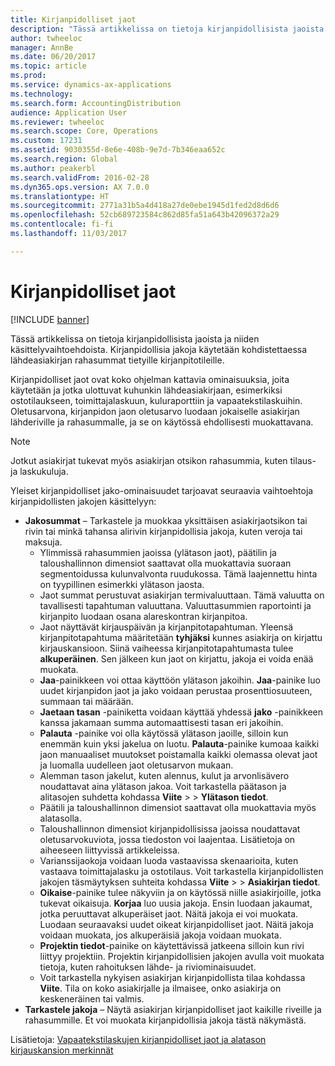 ```yaml
---
title: Kirjanpidolliset jaot
description: "Tässä artikkelissa on tietoja kirjanpidollisista jaoista ja niiden käsittelyvaihtoehdoista. Kirjanpidollisia jakoja käytetään kohdistettaessa lähdeasiakirjan rahasummat tietyille kirjanpitotileille."
author: twheeloc
manager: AnnBe
ms.date: 06/20/2017
ms.topic: article
ms.prod: 
ms.service: dynamics-ax-applications
ms.technology: 
ms.search.form: AccountingDistribution
audience: Application User
ms.reviewer: twheeloc
ms.search.scope: Core, Operations
ms.custom: 17231
ms.assetid: 9030355d-8e6e-408b-9e7d-7b346eaa652c
ms.search.region: Global
ms.author: peakerbl
ms.search.validFrom: 2016-02-28
ms.dyn365.ops.version: AX 7.0.0
ms.translationtype: HT
ms.sourcegitcommit: 2771a31b5a4d418a27de0ebe1945d1fed2d8d6d6
ms.openlocfilehash: 52cb689723584c862d85fa51a643b42096372a29
ms.contentlocale: fi-fi
ms.lasthandoff: 11/03/2017

---
```


# <a name="accounting-distributions"></a>Kirjanpidolliset jaot

[!INCLUDE [banner](../includes/banner.md)]

Tässä artikkelissa on tietoja kirjanpidollisista jaoista ja niiden käsittelyvaihtoehdoista. Kirjanpidollisia jakoja käytetään kohdistettaessa lähdeasiakirjan rahasummat tietyille kirjanpitotileille. 

Kirjanpidolliset jaot ovat koko ohjelman kattavia ominaisuuksia, joita käytetään ja jotka ulottuvat kuhunkin lähdeasiakirjaan, esimerkiksi ostotilaukseen, toimittajalaskuun, kuluraporttiin ja vapaatekstilaskuihin. Oletusarvona, kirjanpidon jaon oletusarvo luodaan jokaiselle asiakirjan lähderiville ja rahasummalle, ja se on käytössä ehdollisesti muokattavana. 

> [!Note] 
> Jotkut asiakirjat tukevat myös asiakirjan otsikon rahasummia, kuten tilaus- ja laskukuluja. 

Yleiset kirjanpidolliset jako-ominaisuudet tarjoavat seuraavia vaihtoehtoja kirjanpidollisten jakojen käsittelyyn:

-   **Jakosummat** – Tarkastele ja muokkaa yksittäisen asiakirjaotsikon tai rivin tai minkä tahansa alirivin kirjanpidollisia jakoja, kuten veroja tai maksuja.
    -   Ylimmissä rahasummien jaoissa (ylätason jaot), päätilin ja taloushallinnon dimensiot saattavat olla muokattavia suoraan segmentoidussa kulunvalvonta ruudukossa. Tämä laajennettu hinta on tyypillinen esimerkki ylätason jaosta.
    -   Jaot summat perustuvat asiakirjan termivaluuttaan. Tämä valuutta on tavallisesti tapahtuman valuuttana. Valuuttasummien raportointi ja kirjanpito luodaan osana alareskontran kirjanpitoa.
    -   Jaot näyttävät kirjauspäivän ja kirjanpitotapahtuman. Yleensä kirjanpitotapahtuma määritetään **tyhjäksi** kunnes asiakirja on kirjattu kirjauskansioon. Siinä vaiheessa kirjanpitotapahtumasta tulee **alkuperäinen**. Sen jälkeen kun jaot on kirjattu, jakoja ei voida enää muokata.
    -   **Jaa**-painikkeen voi ottaa käyttöön ylätason jakoihin. **Jaa**-painike luo uudet kirjanpidon jaot ja jako voidaan perustaa prosenttiosuuteen, summaan tai määrään.
    -   **Jaetaan tasan** -painiketta voidaan käyttää yhdessä **jako** -painikkeen kanssa jakamaan summa automaattisesti tasan eri jakoihin.
    -   **Palauta** -painike voi olla käytössä ylätason jaoille, silloin kun enemmän kuin yksi jakelua on luotu. **Palauta**-painike kumoaa kaikki jaon manuaaliset muutokset poistamalla kaikki olemassa olevat jaot ja luomalla uudelleen jaot oletusarvon mukaan.
    -   Alemman tason jakelut, kuten alennus, kulut ja arvonlisävero noudattavat aina ylätason jakoa. Voit tarkastella päätason ja alitasojen suhdetta kohdassa **Viite** &gt; > **Ylätason tiedot**.
    -   Päätili ja taloushallinnon dimensiot saattavat olla muokattavia myös alatasolla.
    -   Taloushallinnon dimensiot kirjanpidollisissa jaoissa noudattavat oletusarvokuviota, jossa tiedoston voi laajentaa. Lisätietoja on aiheeseen liittyvissä artikkeleissa.
    -   Varianssijaokoja voidaan luoda vastaavissa skenaarioita, kuten vastaava toimittajalasku ja ostotilaus. Voit tarkastella kirjanpidollisten jakojen täsmäytyksen suhteita kohdassa **Viite** > &gt; **Asiakirjan tiedot**.
    -   **Oikaise**-painike tulee näkyviin ja on käytössä niille asiakirjoille, jotka tukevat oikaisuja. **Korjaa** luo uusia jakoja. Ensin luodaan jakaumat, jotka peruuttavat alkuperäiset jaot. Näitä jakoja ei voi muokata. Luodaan seuraavaksi uudet oikeat kirjanpidolliset jaot. Näitä jakoja voidaan muokata, jos alkuperäisiä jakoja voidaan muokata.
    -   **Projektin tiedot**-painike on käytettävissä jatkeena silloin kun rivi liittyy projektiin. Projektin kirjanpidollisien jakojen avulla voit muokata tietoja, kuten rahoituksen lähde- ja riviominaisuudet.
    -   Voit tarkastella nykyisen asiakirjan kirjanpidollista tilaa kohdassa **Viite**. Tila on koko asiakirjalle ja ilmaisee, onko asiakirja on keskeneräinen tai valmis.
-   **Tarkastele jakoja** – Näytä asiakirjan kirjanpidolliset jaot kaikille riveille ja rahasummille. Et voi muokata kirjanpidollisia jakoja tästä näkymästä.


Lisätietoja: [Vapaatekstilaskujen kirjanpidolliset jaot ja alatason kirjauskansion merkinnät](accounting-distributions-subledger-journal-entries-vendor-invoices.md)




